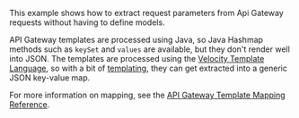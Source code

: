 This example shows how to extract request parameters from Api Gateway requests without having to define models.

API Gateway templates are processed using Java, so Java Hashmap methods such as `keySet` and `values` are available,
but they don't render well into JSON. The templates are processed using the [Velocity Template Language](
http://velocity.apache.org/engine/devel/vtl-reference-guide.html
), so with a bit of [templating](json-templates/escaped-params.json), they can get 
extracted into a generic JSON key-value map.

For more information on mapping, see the [API Gateway Template Mapping Reference](http://docs.aws.amazon.com/apigateway/latest/developerguide/api-gateway-mapping-template-reference.html).
